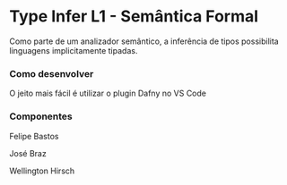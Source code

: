 # Type Infer L1 - Semântica Formal

Como parte de um analizador semântico, a inferência de tipos
possibilita linguagens implicitamente tipadas.

### Como desenvolver
O jeito mais fácil é utilizar o plugin Dafny no VS Code

### Componentes
Felipe Bastos

José Braz

Wellington Hirsch


